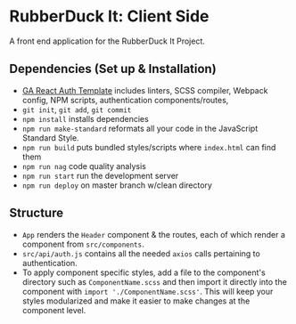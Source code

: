 
# RubberDuck It: Client Side
A front end application for the RubberDuck It Project.

## Dependencies (Set up & Installation)
* [GA React Auth Template](https://git.generalassemb.ly/ga-wdi-boston/react-auth-template) includes linters, SCSS compiler, Webpack config, NPM scripts, authentication components/routes,
* `git init`, `git add`, `git commit`
* `npm install` installs dependencies
* `npm run make-standard` reformats all your code in the JavaScript Standard Style.
* `npm run build` puts bundled styles/scripts where `index.html` can find them
* `npm run nag` code quality analysis
* `npm run start` run the development server
* `npm run deploy` on master branch w/clean directory

## Structure
* `App` renders the `Header` component & the routes, each of which render a component from `src/components`.
* `src/api/auth.js` contains all the needed `axios` calls pertaining to authentication.
* To apply component specific styles, add a file to the component's directory such as `ComponentName.scss` and then import it directly into the component with `import './ComponentName.scss'`.  This will keep your styles modularized and make it easier to make changes at the component level.
